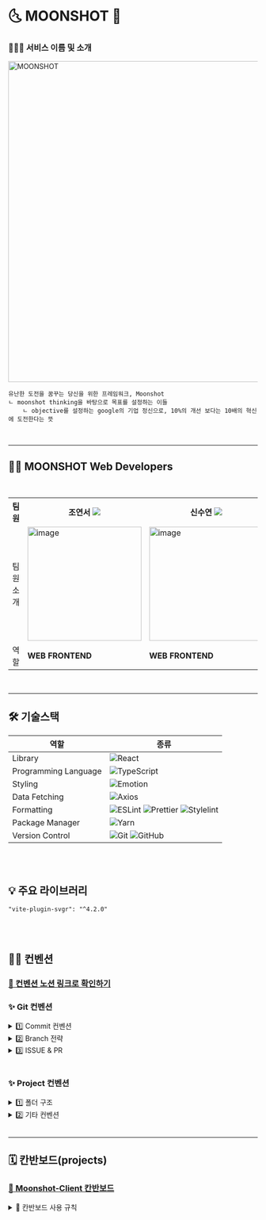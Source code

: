 <h1> 🌜 MOONSHOT 🌛 </h1>

<h3> 👩🏻‍🚀 서비스 이름 및 소개 </h3>

<img width="648" alt="MOONSHOT" src="https://github.com/MOONSHOT-Team/MOONSHOT-SERVER/assets/48898994/7db4826b-8b8a-4bef-a100-18efb5095a31">

```
유난한 도전을 꿈꾸는 당신을 위한 프레임워크, Moonshot
ㄴ moonshot thinking을 바탕으로 목표를 설정하는 이들
	ㄴ objective를 설정하는 google의 기업 정신으로, 10%의 개선 보다는 10배의 혁신에 도전한다는 뜻
```

<br/>
<hr/>

<h2>🧑‍💻 MOONSHOT Web Developers </h2>
<br/>

<div align="center">
<table>
<th>팀원</th>
    <th> 조연서 <a href="https://github.com/Yeonseo-Jo"><img src="https://img.shields.io/badge/Github-181717?style=flat-square&logo=Github&logoColor=white"/><a></th>
	<th> 신수연 <a href="https://github.com/SooY2"><img src="https://img.shields.io/badge/Github-181717?style=flat-square&logo=Github&logoColor=white"/></a></th>
    <th> 전언석 <a href="https://github.com/eonseok-jeon"><img src="https://img.shields.io/badge/Github-181717?style=flat-square&logo=Github&logoColor=white"/></a></th>
    <th> 최준민 <a href="https://github.com/Jun-min2"><img src="https://img.shields.io/badge/Github-181717?style=flat-square&logo=Github&logoColor=white"/></a></th>
    <tr>
    <td> 팀원 소개 </td>
    	<td> <img width="230" alt="image" src="https://github.com/MOONSHOT-Team/MOONSHOT-SERVER/assets/48898994/b337f737-0872-45cd-9ed6-52d9fab01202"></td>
    	<td><img width="230" alt="image" src="https://github.com/MOONSHOT-Team/MOONSHOT-SERVER/assets/48898994/b337f737-0872-45cd-9ed6-52d9fab01202"></td>
        <td> <img width="230" alt="image" src="https://github.com/MOONSHOT-Team/MOONSHOT-SERVER/assets/48898994/b337f737-0872-45cd-9ed6-52d9fab01202"></td>
    	<td><img width="230" alt="image" src="https://github.com/MOONSHOT-Team/MOONSHOT-SERVER/assets/48898994/b337f737-0872-45cd-9ed6-52d9fab01202"></td>
    </tr>
    <tr>
	<td> 역할 </td>
	<td>
		<strong>WEB FRONTEND</strong>
	</td>
	<td>
		<strong>WEB FRONTEND</strong>
	</td>
	<td>
		<strong>WEB FRONTEND</strong>
	</td>
    <td>
		<strong>WEB FRONTEND</strong>
	</td>
    </tr>
    </table>
</div>

<br/>
<hr/>

<h2> 🛠 기술스택 </h2>

| 역할                 | 종류                                                                                                                                                                                                                                                                                                                          |
| -------------------- | ----------------------------------------------------------------------------------------------------------------------------------------------------------------------------------------------------------------------------------------------------------------------------------------------------------------------------- |
| Library              | ![React](https://img.shields.io/badge/React-61DAFB?style=for-the-badge&logo=React&logoColor=black)                                                                                                                                                                                                                            |
| Programming Language | ![TypeScript](https://img.shields.io/badge/TypeScript-3178C6.svg?style=for-the-badge&logo=TypeScript&logoColor=white)                                                                                                                                                                                                         |
| Styling              | ![Emotion](https://img.shields.io/badge/emotion-DB7093?style=for-the-badge&logo=Emotion&logoColor=white)                                                                                                                                                                                                                      |
| Data Fetching        | ![Axios](https://img.shields.io/badge/Axios-5A29E4?style=for-the-badge&logo=Axios&logoColor=white)                                                                                                                                                                                                                            |
| Formatting           | ![ESLint](https://img.shields.io/badge/ESLint-4B3263?style=for-the-badge&logo=eslint&logoColor=white) ![Prettier](https://img.shields.io/badge/Prettier-F7B93E?style=for-the-badge&logo=prettier&logoColor=white) ![Stylelint](https://img.shields.io/badge/stylelint-000?style=for-the-badge&logo=stylelint&logoColor=white) |
| Package Manager      | ![Yarn](https://img.shields.io/badge/Yarn-2C8EBB?style=for-the-badge&logo=yarn&logoColor=white)                                                                                                                                                                                                                               |
| Version Control      | ![Git](https://img.shields.io/badge/git-%23F05033.svg?style=for-the-badge&logo=git&logoColor=white) ![GitHub](https://img.shields.io/badge/github-%23121011.svg?style=for-the-badge&logo=github&logoColor=white)                                                                                                              |

<br />
<br />
<h2> 💡 주요 라이브러리 </h2>

```
"vite-plugin-svgr": "^4.2.0"
```

<br/>
<br />

## ✍🏻 컨벤션

### [🔗 컨벤션 노션 링크로 확인하기](https://moonshot-.notion.site/moonshot-aae3158786114cbe9c4cd27c02e4cca9?pvs=4)

### ✨ Git 컨벤션

<details>
<summary> 1️⃣ Commit 컨벤션  </summary>

- **커밋 메시지 형식**

```
[커밋메시지-소문자로]: 구현 기능설명
ex. feat: 회원 가입 기능 구현
```

- **커밋 메시지 종류**

| 제목     | 내용                                        |
| -------- | ------------------------------------------- |
| init     | 브랜치 첫 커밋                              |
| feat     | 새로운 기능에 대한 커밋                     |
| fix      | 버그 수정에 대한 커밋                       |
| build    | 빌드 관련 파일 수정에 대한 커밋             |
| chore    | 그 외 자잘한 수정에 대한 커밋               |
| docs     | 문서 수정에 대한 커밋                       |
| style    | style: 코드 스타일 혹은 포맷 등에 관한 커밋 |
| refactor | 코드 리팩토링에 대한 커밋                   |

<br/>

</details>

<details>
<summary> 2️⃣ Branch 전략 </summary>

- 기본적으로 `git flow` 전략을 따른다.
- **세부 브랜치 전략**
  1. **브랜치 종류**
  - `main` : 우리가 최종 개발 시 Merge 하는 곳
    → main 브랜치 보호 : 1명 이상 assign시에만 merge 가능하도록 막아두겠습니다
  - `develop` : 개발 중 merge하는 최상위 브랜치
  - `feat` : 기능을 개발하면서 각자가 사용할 브랜치
    - 페이지 단위로 구분해 사용한다.
      ex. feat/loginPage
    - feat 브랜치 하위로 이슈에 따라 **이슈 브랜치를 분기하여 사용**한다.
  - `hotfix` : 급한 수정사항 및 QA를 반영할 때 사용할 브랜치
  1. **브랜치 전략**
  - 다음 분기 규칙을 따른다.
    - `feat/페이지명` : feature 브랜치 = 페이지 브랜치
    - `페이지명/#이슈번호/기능명` : 이슈 브랜치
  ```jsx
  // 분기 그래프
  main
  	ㄴ develop
  			ㄴ feat/페이지명(camelCase)
  				ㄴ 페이지명(camelCase)/#이슈번호/기능명(camelCase)
  ```
  ```jsx
  // 브랜치 전략 예시
  main
  	ㄴ develop
  		ㄴfeat/loginPage //페이지 브랜치
  				ㄴloginPage/#1/kakaoOauth //이슈 브랜치
  ```

<br/>

</details>

<details>
<summary> 3️⃣ ISSUE & PR  </summary>
<h4>(1) Issue</h4>

- 최대한 작게 Issue 생성한다.
- Issue 먼저 다 생성 후 작업한다.
  <br/>

<h4>(2) PR</h4>

- 리뷰어를 위해 최대한 친절하게, 자세하게 작성한다.
- 트러블 슈팅 및 고민사항을 공유한다.
  <br/>

</details>

<br/>

### ✨ Project 컨벤션

<details>
<summary >1️⃣ 폴더 구조 </summary>

- 지역성에 따른 분리.
- 같은 페이지에 위치한 파일들끼리 한 폴더로 묶는다.
- 폴더명 === 파일명, 즉 페이지의 파일명은 `index.tsx`로 짓는 것을 원칙으로 한다.

```tsx
├── public 🗂 썸네일 이미지, 로고 이미지 저장
├── .eslintrc.cjs ✨ 린트 설정
├── .prettierrc.json ✨ 프리티어 설정
├── .stylelintrc.json ✨ 스타일린트 설정
├── package.json 📦 설치된 패키지를 관리하는 파일
└── src
    ├── App.tsx ✡️ 앱의 라우팅과 글로벌 스타일 지정
    │
    ├── main.tsx
    │
    ├── Router.tsx ✡️ 라우터 설정
    │
    ├── common 🗂 공통으로 사용되는 파일들 저장
    │   ├── apis 📂 (1) 공통 api 관련 파일들 저장
    │   │
    │   ├── assets 📂 (2) 공통 asset 파일 저장
    │   ├── └──imgs  🖼 이미지 파일들 저장
    │   └── └── svgs 🌁 svg 파일들 저장
    │   │
    │   ├── components 📂 (3) 공통 컴포넌트 관련 파일들 저장
    │   │
    │   ├── constants 📂 (4) 공통 상수 관련 파일들 저장
    │   │
    │   ├── hooks 📂 (5) 공통 hooks 관련 파일들 저장
    │   │
    │   ├── styles 📂 (6) 공통 style 관련 파일들 저장
    │   ├── └── emotion.d.ts
    │   ├── └── globalStyles.ts
    │   ├── └── reset.ts
    │   └── └── theme.ts
    │   │
    │   ├── type 📂 (7) 공통 type 관련 파일들 저장
    │   │
    │   └── utils 📂 (8) 공통 util 관련 파일들 저장
    │
    ├── AddOkr 🗂 OKR 추가 페이지 관련 파일들 저장
    │   ├── index.ts OKR 추가 페이지(AddOkr) 파일
    │   └── //세부 폴더구조 common과 동일
    │
    ├── DashBoard 🗂 대시보드 페이지 관련 파일들 저장
    │   ├── index.ts 대시보드 페이지(Dashboard) 파일
    │   └── //세부 폴더구조 common과 동일
    │
    ├── History 🗂 히스토리 페이지 관련 파일들 저장
    │   ├── index.ts 히스토리 페이지(History) 파일
    │   └── //세부 폴더구조 common과 동일
    │
    ├── Home 🗂 홈(온보딩) 페이지 관련 파일들 저장
    │   ├── index.ts 홈 페이지(Home) 파일
    │   └── //세부 폴더구조 common과 동일
    │
    ├── My 🗂 마이 페이지 관련 파일들 저장
    │   ├── index.ts 마이 페이지(My)
    │   └── //세부 폴더구조 common과 동일
    │
    └── SignIn 🗂 로그인 페이지 관련 파일들 저장
    │   ├── index.ts 로그인 페이지(SignIn) 파일
    │   └── //세부 폴더구조 common과 동일
    │
    ├── Social 🗂 소셜 페이지 관련 파일들 저장
    │   ├── index.ts 소셜 페이지(Social)
    │   └── //세부 폴더구조 common과 동일
    │

```

<br/>

</details>

<details>
<summary >2️⃣ 기타 컨벤션 </summary>

## 1. 네이밍 규칙

| 구분                                              | 네이밍 규칙              |
| ------------------------------------------------- | ------------------------ |
| 상수                                              | UPPER_CASE (모두 대문자) |
| 리액트 컴포넌트 파일 명                           | PascalCase               |
| 그 외(컴포넌트 x) 파일 명 (ex. 하위 폴더, 페이지) | camelCase                |
| 폴더 명 = 파일 명 (page)                          | index 파일 생성          |

- 폴더/파일 네이밍 상세
  ```jsx
  // 페이지별 분리 폴더링
  src
  ㄴ common // 공통 요소들 묶는 폴더
  		ㄴ components
  		ㄴ util
  		ㄴ constants
      ㄴ styles
  		ㄴ assets // 공통 에셋
  			ㄴ images
  			ㄴ icons
  				ㄴ index.ts -> svgr 설정!
  ㄴ Login
  		ㄴ index.tsx // 폴더명 = 파일명인 경우, 페이지만 (LoginPage)
  		ㄴ components
  			ㄴ loginBtn // 컴포넌트 내 하위 폴더
  				ㄴ LoginBigBtn.tsx // 컴포넌트 명만 파스칼 주의
  				ㄴ LoginSmallBtn.tsx
  			ㄴ LoginHeader.tsx
  		ㄴ api
  		ㄴ hooks
  			ㄴ useLoginModal.tsx
  		ㄴ assets // 에셋도 페이지 별로 정리
  			ㄴ images
  			ㄴ icons
  				ㄴ index.ts -> svgr 설정!
  ㄴ Main
  	 ....
  ```

<br/>

## 2. 그 외 주요 규칙

### (1). 네이밍 관련

| 구분                     | 네이밍 규칙                                                |
| ------------------------ | ---------------------------------------------------------- |
| 컴포넌트 파일 작성       | rsc (rafce) 단축키 = 즉, 화살표 함수                       |
| 내부 함수                | 화살표 함수                                                |
| 코드 작성 순서           | import → 컴포넌트 함수(화살표) → export → styled-component |
| 스타일드 컴포넌트 네이밍 | Container - Wrapper - Box                                  |
| 인터페이스 네이밍        | Prefix : I / Postfix : Props (props인 경우)                |

- 컴포넌트 파일 작성 상세

  ```jsx
  // 화살표 함수 rsc(rafce)

  import React from 'react';

  const index = () => {
    return <div></div>;
  };

  export default index;

  // 스타일드 컴포넌트 -> const StContainer= styled.main``,
  ```

- 스타일드 컴포넌트 네이밍 상세
  - 감싸는 태그는 \*\*`Conatiner - Wrapper - Box`의 네이밍 위계를 따른다.
    - `Container` : 하나 이상의 요소를 포괄하는 개체
    - `Wrapper` : 하나의 개체를 포함하는 개체
  - 태그에 맞는 네이밍을 사용한다.
    - button은 `btn`으로 축약하여 사용한다.
  - div가 4번 이상 중첩시 컴포넌트 분리를 검토한다.
- 인터페이스 네이밍 상세

  - 인터페이스 이름 작성 시 컴포넌트의 이름과 동일하게 작성 후 prefix와 postfix를 추가한다.

    1. prefix: `I`, postfix: `Props` (props인 경우에만)
    2. ex) MyComponent 컴포넌트의 props에 대한 인터페이스
       `interface IMyComponentProps { … }`
    3. 이에 해당하지 않는 경우, 뒤에 Types를 붙인다

       ```tsx
       interface IJustTypes {}
       interface IMainPageProps extends IJustTypes {}

       export default function MainPage({ color, title }: IMainPageProps) {}
       ```

    4. Props 받아오는 형식 : `{ props1, props2 } : Interfacea명`
    5. Props 등 객체나 배열로 받아오는 데이터는 `구조분해할당` 을 사용한다.

- 기타 함수 네이밍 상세
  - `컴포넌트(PascalCase),변수명(CamelCase)` : 동사 -명사 중요한게 앞으로 오게 사용한다.
    - ex. UserImg, DeleteBtn, useInfo
  - button은 : btn으로 축약하여 사용한다.
  - `함수명` : 어떤 일을 하는지 명확히 묘사한다.
    - `get` : 어떤 값을 얻는 함수
    - `create` : 갖고 있는 변수를 활용, 새로운 값과 변수를 만듦
    - `check` : 함수 안의 로직을 확인.
      → 그외, 기능을 분명하게 드러내도록 네이밍
  - `handler함수명` : handler naming → `handle{Action명}{styled-component명}`
    - ex. handleClickCard

### (2). 스타일링 관련

- 스타일링 라이브러리는 emotion을 사용한다.
- styled-component로, 컴포넌트 파일 내부에 선언하여 사용한다.
- st 객체로 묶지 않으며, 대안으로 styled-component 앞에는 `‘St’ 키워드`를 붙인다.
  - ex. `StLoginWrapper`
- `css 속성` : stylelint의 autofix 된 속성 순서를 따른다.
  - 단, scpt로 생성하는 theme 객체 (font, props를 받는 조건부 스타일링 등)는 autofix가 먹히지 않으므로 최하단에 위치시키고, autofix시에는 주석 처리 후 처리한다.
- `단위` : `rem`을 사용한다.
  - 보다 편리한 rem 사용을 위해 전역적으로 `font-size: 62.5%` 설정을 해주어 브라우저의 기본 폰트 크기를 10px로 바꾸고 작업한다.
  - 예외) border, border-radius\*\*와 같이 반응형이 필요 없는 속성은 px 사용을 허용한다.
- 선택자, 클래스 네임을 지양한다.
  - 복잡한 스타일링은 반드시 styled-component로 선언하여 사용한다.
  - 작은 규모의 스타일링은 선택자와 클래스네임이 아닌, css prop을 적극 활용한다.

### (3). 코딩 스킬 관련

1.  `변수 선언` : 변수를 선언할 때는 const 사용을 기본으로 한다. 단, 변수의 값이 바뀌는 경우 let을 사용한다.
    두 가지 명령어가 모두 사용되는 경우 const 선언문을 먼저 그룹화하고 이후에 let 선언문을 그룹화한다.

    ````tsx
    // good
    const goSportsTeam = true;
    const items = getItems();
    let dragonball;
    let i;
    let length;

        let a = 1, b = 3; // bad

        // bad
        let a = 1;
        const b = 2;
        ```

    ````

2.  `if문 규칙` :

- 암시적 반환을 최대한 활용한다 `(early return)`
  ```jsx
  if someCondition {
      return
  }
  // do something
  if someOtherCondition {
      return
  }
  // do something
  if someOtherOtherCondition {
      return
  }
  // do something
  if someOtherOtherOtherCondition {
      return
  }
  // ...
  ```
- 동시에, if문에서 else, else-if 문의 사용을 최대한 지양한다.
  - 삼항연산자를 주로 사용하거나, if문을 여러개로 early return 시켜 사용한다.

1. `async-await (데이터 패칭)구문` : `try & catch문`을 사용한다.
2. `구조분해할당`을 적극 이용하자.
3. 변수 등을 조합해서 문자열을 생성할 때는 `무조건 리터럴`을 이용한다

   ```jsx
   - X) var1 + “ “ + var2
   - O) `${var1} ${var2}`
   ```

4. `switch-case` 사용시 `break를 강제`하자. case문 사이들끼리는 가독성을 위해 띄어주자
5. 조건문은 `삼중 등호 연산자` 를 지향하자
6. for는 지양하고 forEach, map을 사용하자.
7. `img태그` : `alt` 꼭꼭 넣어주기, `띄어쓰기 지양`(문샷-웨비), 되도록 `한글`로.
8. `button 태그`에는 `type을 명시`합시다!

   ```jsx
   	<button type=”button”>버튼</button>
   ```

9. 버튼, 헤더와 같이 common component에서는 `children` 적극 활용.
10. `props interface 속성` :

    - 컴포넌트에서 props로 전달받은 interface를 선언해줄때, 컴포넌트명+Props로 선언한다.
    - Props가 2개 초과하면 따로 interface 생성하여 사용하고, 구조분해할당으로 props를 받는다.

    ```tsx
    ex. const Header = ({ color, text }: interface명) => {}
    ```

<br/>

## 3. 그 외 권고 사항

1. `기본 값 argumnet 배치` : 기본값이 존재하는 argument는 parameter의 후방에 배치한다.

   ```tsx
   // bad
   const func: (a?: number, b: number) => number = (a, b) => {
     return a + b;
   };

   // good
   const func: (a: number, b?: number) => number = (a, b = 0) => {
     return a + b;
   };
   ```

2. 함수 몸체가 하나의 식으로 구성된 경우 중괄호와 return문을 생략할 수 있다. 중괄호를 생략하지 않을 경우 return문을 포함시킨다.

   ```tsx
   const func = (a: number, b: number) => a + b; // ok

   interface IPow2 {
     (a: number): number;
   }
   const pow2: IPow2 = (a) => a * a; // ok
   ```

3. 식이 여러 줄에 걸쳐있을 경우 가독성을 위해 소괄호로 감싸 사용한다.

   ```tsx
   // bad
   [1, 2, 3].map(
     (number) =>
       'As time went by, the string containing the ' +
       `${number} became much longer. So we needed to break it over multiple ` +
       'lines.',
   );

   // good
   [1, 2, 3].map(
     (number) =>
       `As time went by, the string containing the ${number} became much ` +
       'longer. So we needed to break it over multiple lines.',
   );
   ```

4. 객체를 이용할 시 속성 단축 구문을 사용한다. 단, 선언의 시작 부분에 그룹화하여 작성한다.

   ```tsx
   const lukeSkywalker = 'Luke Skywalker';

   // bad
   const obj = {
     lukeSkywalker: lukeSkywalker,
   };

   // good
   const obj = {
     lukeSkywalker,
   };

   // bad
   const obj = {
     episodeOne: 1,
     twoJediWalkIntoACantina: 2,
     lukeSkywalker,
     episodeThree: 3,
     mayTheFourth: 4,
     anakinSkywalker,
   };

   // good
   const obj = {
     lukeSkywalker,
     anakinSkywalker,
     episodeOne: 1,
     twoJediWalkIntoACantina: 2,
     episodeThree: 3,
     mayTheFourth: 4,
   };
   ```

5. 한 줄에는 하나의 구문 만을 작성한다.

</details>

<br/>
<hr/>

<h2> 🗓 칸반보드(projects) </h2>

### [🔗 Moonshot-Client 칸반보드](https://github.com/orgs/MOONSHOT-Team/projects/3)

<details>
<summary>🤙 칸반보드 사용 규칙</summary>

- 효율적인 작업 관리를 위해 github Projects 중 Board Template을 사용한다.
  - `Todo` : 작업 해야 할 태스크
    - 각자의 뷰에서 나올 수 있는 Issue들을 먼저 전부 생성한다.
    - Issue는 가능한 작은 단위로 생성한다.
    - 생성한 Issue들은 Projects의 Todo에 위치시킨다.
  - `InProgress` : 작업 중인 태스크
    - 사전에 나눠 놓은 Issue 단위를 기준으로 작업을 하나씩 진행한다.
    - 한 사람이 여러 개의 issue를 진행 하지 않는다. (한 Issue가 끝나고 PR을 올려야 다음 Issue 진행 가능)
    - 한 Issue 단위의 작업이 끝나면 Pull Request를 올린다.
  - `Review` : PR이 open 되어 리뷰를 기다리고 있는 태스크
    - PR에 리뷰어를 달고, 코드 리뷰를 받는다.
    - 2명 이상 리뷰시 merge 가능하며, 리뷰 반영은 필수!
    - 리뷰가 완료 되면 PR을 merge 시킨다.
  - `Done` : PR이 merge 되어 close 된 태스크
    - PR은 각자 구현 중인 중간 페이지 브랜치(`feat/~`)로 merge 시킨다.
      → 필요 시 (ex. common 컴포넌트) 중간 페이지 브랜치를 `develop` 에도 merge한다..
    - close 된 PR은 Done 상태로 이동시킨다.
  - `BackLog` : 작업 중이었으나 작업을 중단하고, 추후 작업으로 미룬 태스크\
    - 작업을 시작 했으나 다른 작업을 먼저 진행 해야 하는 등 중단 후 추후 다시 진행 해야 하는 작업이 있을 때 사용한다.
- 작업(이슈)의 상태에 따라 칸반보드의 알맞은 field로 옮겨준다.

      ```j
      [Project 활용 예시]

      이슈 생성 → Todo
      브랜치 파서 작업 중 → InProgress
      PR 날린 후 → Review
      PR 닫힌 후 → Done
      디자인 요청사항 기다리는 중이라 다른 작업을 먼저 수행할 때 → BackLog
      ```

  <br/>

</details>
